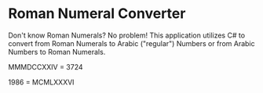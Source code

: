 # Roman Numeral Converter
Don't know Roman Numerals? No problem! This application utilizes C# to convert from Roman Numerals to Arabic ("regular") Numbers or from Arabic Numbers to Roman Numerals.

MMMDCCXXIV = 3724

1986 = MCMLXXXVI
